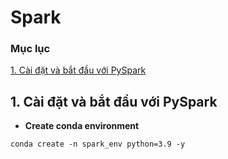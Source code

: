 # Spark

### Mục lục
[1. Cài đặt và bắt đầu với PySpark](#install_pyspark)

<a name="install_pyspark"></a>
## 1. Cài đặt và bắt đầu với PySpark
* **Create conda environment**
```
conda create -n spark_env python=3.9 -y
```
